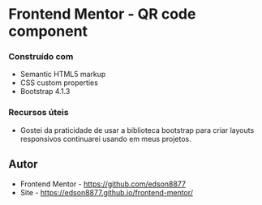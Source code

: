 # Frontend Mentor - QR code component
### Construído com

- Semantic HTML5 markup
- CSS custom properties
- Bootstrap 4.1.3


### Recursos úteis

- Gostei da praticidade de usar a biblioteca bootstrap para criar layouts responsivos continuarei usando em meus projetos.

## Autor

- Frontend Mentor - https://github.com/edson8877
- Site - https://edson8877.github.io/frontend-mentor/